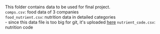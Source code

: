 This folder contains data to be used for final project.  
`comps.csv`: food data of 3 companies  
`food_nutrient.csv`: nutrition data in detailed categories  
    - since this data file is too big for git, it's uploaded [here](https://drive.google.com/file/d/1rw5oUYH6Bhnt2zur4IiEXRXm9Pver5h2/view?usp=sharing)
`nutrient_code.csv`: nutrition code